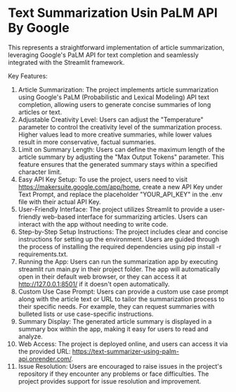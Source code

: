# Text Summarization Usin  PaLM API By Google
This represents a straightforward implementation of article summarization, leveraging Google's PaLM API for text completion and seamlessly integrated with the Streamlit framework.

Key Features:

1. Article Summarization: The project implements article summarization using Google's PaLM (Probabilistic and Lexical Modeling) API text completion, allowing users to generate concise summaries of long articles or text.
2. Adjustable Creativity Level: Users can adjust the "Temperature" parameter to control the creativity level of the summarization process. Higher values lead to more creative summaries, while lower values result in more conservative, factual summaries.
3. Limit on Summary Length: Users can define the maximum length of the article summary by adjusting the "Max Output Tokens" parameter. This feature ensures that the generated summary stays within a specified character limit.
4. Easy API Key Setup: To use the project, users need to visit https://makersuite.google.com/app/home, create a new API Key under Text Prompt, and replace the placeholder "YOUR_API_KEY" in the .env file with their actual API Key.
5. User-Friendly Interface: The project utilizes Streamlit to provide a user-friendly web-based interface for summarizing articles. Users can interact with the app without needing to write code.
6. Step-by-Step Setup Instructions: The project includes clear and concise instructions for setting up the environment. Users are guided through the process of installing the required dependencies using pip install -r requirements.txt.
7. Running the App: Users can run the summarization app by executing streamlit run main.py in their project folder. The app will automatically open in their default web browser, or they can access it at http://127.0.0.1:8501/ if it doesn't open automatically.
8. Custom Use Case Prompt: Users can provide a custom use case prompt along with the article text or URL to tailor the summarization process to their specific needs. For example, they can request summaries with bulleted lists or use case-specific instructions.
9. Summary Display: The generated article summary is displayed in a summary box within the app, making it easy for users to read and analyze.
10. Web Access: The project is deployed online, and users can access it via the provided URL: https://text-summarizer-using-palm-api.onrender.com/.
11. Issue Resolution: Users are encouraged to raise issues in the project's repository if they encounter any problems or face difficulties. The project provides support for issue resolution and improvement.
